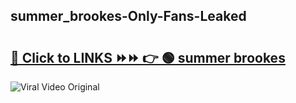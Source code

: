 
 ## summer_brookes-Only-Fans-Leaked

# <h2><a href="https://clipsfans.com/summer_brookes&ref=git">🔗 Click to LINKS ⏩⏩ 👉 🟢 summer brookes </a></h2>

<a href="https://clipsfans.com/summer_brookes&ref=git" rel="nofollow" data-target="animated-image.originalLink"><img src="https://i.ibb.co.com/xMMVF88/686577567.gif" alt="Viral Video Original" style="max-width: 100%; display: inline-block;" data-target="animated-image.originalImage"></a>
